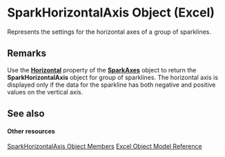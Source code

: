 
# SparkHorizontalAxis Object (Excel)

Represents the settings for the horizontal axes of a group of sparklines.


## Remarks

Use the  **[Horizontal](7519ca71-d22f-2312-b0ae-0defa3ff1991.md)** property of the **[SparkAxes](bcd36a3c-772e-3317-b22e-27447ce23e5b.md)** object to return the **SparkHorizontalAxis** object for group of sparklines. The horizontal axis is displayed only if the data for the sparkline has both negative and positive values on the vertical axis.


## See also


#### Other resources


[SparkHorizontalAxis Object Members](b9dfd1d4-a181-5d4b-b6ae-104827baf2f5.md)
[Excel Object Model Reference](http://msdn.microsoft.com/library/11ea8598-8a20-92d5-f98b-0da04263bf2c%28Office.15%29.aspx)
